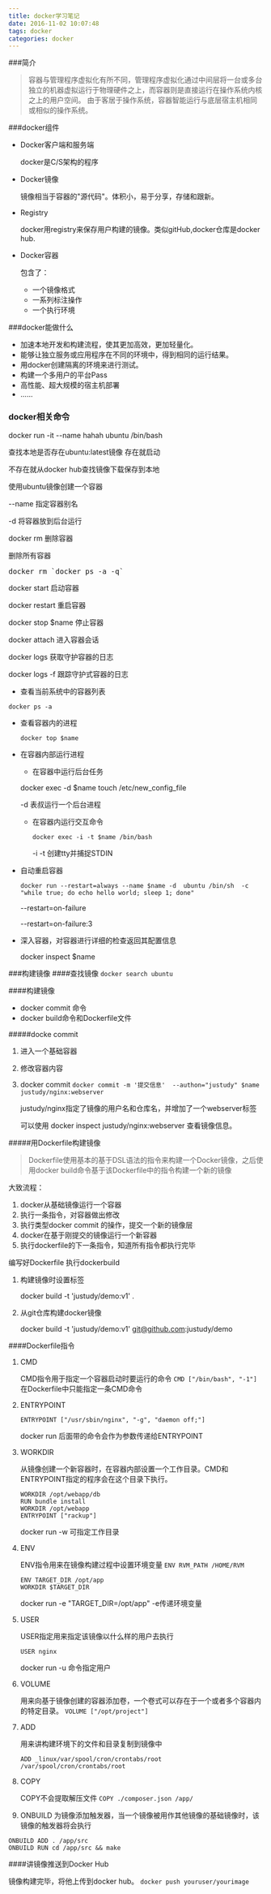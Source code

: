 ```yaml
---
title: docker学习笔记
date: 2016-11-02 10:07:48
tags: docker
categories: docker
---
```



###简介
>容器与管理程序虚拟化有所不同，管理程序虚拟化通过中间层将一台或多台独立的机器虚拟运行于物理硬件之上，而容器则是直接运行在操作系统内核之上的用户空间。
>由于客居于操作系统，容器智能运行与底层宿主机相同或相似的操作系统。

###docker组件
- Docker客户端和服务端

    docker是C/S架构的程序
- Docker镜像

    镜像相当于容器的"源代码"。体积小，易于分享，存储和跟新。
- Registry
    
    docker用registry来保存用户构建的镜像。类似gitHub,docker仓库是docker hub.
- Docker容器

    包含了：
    - 一个镜像格式
    - 一系列标注操作
    - 一个执行环境

###docker能做什么
- 加速本地开发和构建流程，使其更加高效，更加轻量化。
- 能够让独立服务或应用程序在不同的环境中，得到相同的运行结果。
- 用docker创建隔离的环境来进行测试。
- 构建一个多用户的平台Pass
- 高性能、超大规模的宿主机部署
- ......

### docker相关命令
docker run -it  --name  hahah  ubuntu /bin/bash


查找本地是否存在ubuntu:latest镜像
存在就启动

不存在就从docker hub查找镜像下载保存到本地

使用ubuntu镜像创建一个容器


--name  指定容器别名

-d 将容器放到后台运行


docker rm 删除容器

删除所有容器 

<pre>docker rm `docker ps -a -q`</pre>

docker start 启动容器

docker restart 重启容器

docker stop $name  停止容器

docker attach  进入容器会话

docker logs 获取守护容器的日志

docker logs -f  跟踪守护式容器的日志


- 查看当前系统中的容器列表

 `docker ps -a` 


- 查看容器内的进程
    
    `docker top $name`
    
- 在容器内部运行进程
    
    - 在容器中运行后台任务
    
     docker exec -d $name touch /etc/new_config_file
     
     -d 表叔运行一个后台进程
     
    - 在容器内运行交互命令
    
        `docker exec -i -t $name /bin/bash`
        
        -i -t 创建tty并捕捉STDIN
    
- 自动重启容器

    `docker run --restart=always --name $name -d  ubuntu /bin/sh  -c "while true; do echo hello world; sleep 1; done"`
        
    --restart=on-failure
    
    --restart=on-failure:3

- 深入容器，对容器进行详细的检查返回其配置信息
    
    docker inspect $name
    
###构建镜像
####查找镜像
`docker search ubuntu`

####构建镜像

- docker commit 命令
- docker build命令和Dockerfile文件

#####docke commit
1. 进入一个基础容器
2. 修改容器内容
3. docker commit 
    `docker commit -m '提交信息'  --authon="justudy" $name     justudy/nginx:webserver`
    
    justudy/nginx指定了镜像的用户名和仓库名，并增加了一个webserver标签

    可以使用 docker inspect justudy/nginx:webserver 查看镜像信息。
    
#####用Dockerfile构建镜像
>Dockerfile使用基本的基于DSL语法的指令来构建一个Docker镜像，之后使用docker build命令基于该Dockerfile中的指令构建一个新的镜像

大致流程：
1.  docker从基础镜像运行一个容器
2. 执行一条指令，对容器做出修改
3. 执行类型docker commit 的操作，提交一个新的镜像层
4. docker在基于刚提交的镜像运行一个新容器
5. 执行dockerfile的下一条指令，知道所有指令都执行完毕

编写好Dockerfile
执行dockerbuild

1. 构建镜像时设置标签

    docker build -t 'justudy/demo:v1' .
2. 从git仓库构建docker镜像

     docker build -t 'justudy/demo:v1' git@github.com:justudy/demo


####Dockerfile指令
1. CMD

    CMD指令用于指定一个容器启动时要运行的命令
    `CMD ["/bin/bash", "-1"]`
    在Dockerfile中只能指定一条CMD命令

2. ENTRYPOINT

    `ENTRYPOINT ["/usr/sbin/nginx", "-g", "daemon off;"]`
    
    docker run 后面带的命令会作为参数传递给ENTRYPOINT
3. WORKDIR

    从镜像创建一个新容器时，在容器内部设置一个工作目录。CMD和ENTRYPOINT指定的程序会在这个目录下执行。

    ```
    WORKDIR /opt/webapp/db
    RUN bundle install
    WORKDIR /opt/webapp
    ENTRYPOINT ["rackup"]
    ```
    
    docker run -w  可指定工作目录
4. ENV

    ENV指令用来在镜像构建过程中设置环境变量
    `ENV RVM_PATH /HOME/RVM`
    
    ```
    ENV TARGET_DIR /opt/app
    WORKDIR $TARGET_DIR
    ```    
    docker run -e "TARGET_DIR=/opt/app"   -e传递环境变量
    
5. USER

    USER指定用来指定该镜像以什么样的用户去执行
    
    `USER nginx`
    
    docker run -u 命令指定用户
    
6. VOLUME

    用来向基于镜像创建的容器添加卷，一个卷式可以存在于一个或者多个容器内的特定目录。
    `VOLUME ["/opt/project"]`
 
 7. ADD

    用来讲构建环境下的文件和目录复制到镜像中
    
    `ADD _linux/var/spool/cron/crontabs/root /var/spool/cron/crontabs/root`
        
8. COPY

    COPY不会提取解压文件
    `COPY ./composer.json /app/`
9. ONBUILD
    为镜像添加触发器，当一个镜像被用作其他镜像的基础镜像时，该镜像的触发器将会执行
    
```
ONBUILD ADD . /app/src
ONBUILD RUN cd /app/src && make
```
####讲镜像推送到Docker Hub

镜像构建完毕，将他上传到docker hub。
`docker push youruser/yourimage`

